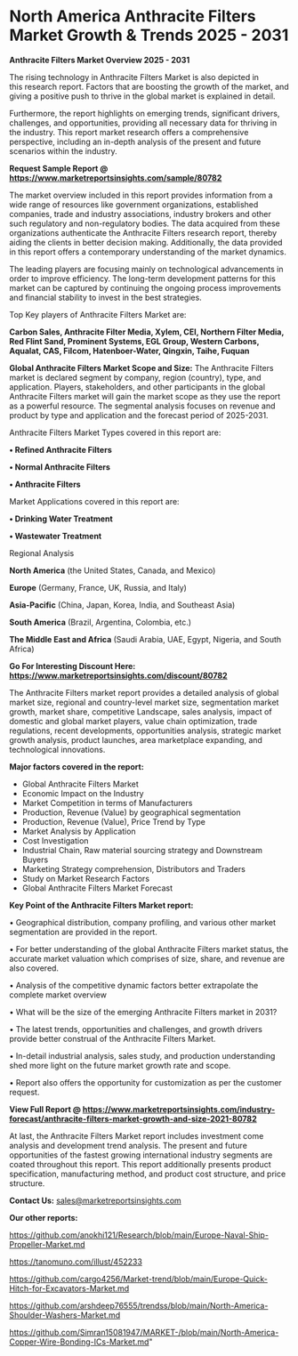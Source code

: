 # North America Anthracite Filters Market Growth & Trends 2025 - 2031

<Strong> Anthracite Filters Market Overview 2025 - 2031</strong>

The rising technology in Anthracite Filters Market is also depicted in this research report. Factors that are boosting the growth of the market, and giving a positive push to thrive in the global market is explained in detail.

Furthermore, the report highlights on emerging trends, significant drivers, challenges, and opportunities, providing all necessary data for thriving in the industry. This report market research offers a comprehensive perspective, including an in-depth analysis of the present and future scenarios within the industry.

<strong>Request Sample Report @ <a href=https://www.marketreportsinsights.com/sample/80782>https://www.marketreportsinsights.com/sample/80782</a></strong>

The market overview included in this report provides information from a wide range of resources like government organizations, established companies, trade and industry associations, industry brokers and other such regulatory and non-regulatory bodies. The data acquired from these organizations authenticate the Anthracite Filters research report, thereby aiding the clients in better decision making. Additionally, the data provided in this report offers a contemporary understanding of the market dynamics.

The leading players are focusing mainly on technological advancements in order to improve efficiency. The long-term development patterns for this market can be captured by continuing the ongoing process improvements and financial stability to invest in the best strategies.

Top Key players of Anthracite Filters Market are:

<strong>Carbon Sales, Anthracite Filter Media, Xylem, CEI, Northern Filter Media, Red Flint Sand, Prominent Systems, EGL Group, Western Carbons, Aqualat, CAS, Filcom, Hatenboer-Water, Qingxin, Taihe, Fuquan</strong>

<strong><b>Global Anthracite Filters Market Scope and Size:</b></strong>
The Anthracite Filters market is declared segment by company, region (country), type, and application. Players, stakeholders, and other participants in the global Anthracite Filters market will gain the market scope as they use the report as a powerful resource. The segmental analysis focuses on revenue and product by type and application and the forecast period of 2025-2031.

Anthracite Filters Market Types covered in this report are:

<strong>• Refined Anthracite Filters

• Normal Anthracite Filters

• Anthracite Filters</strong>

Market Applications covered in this report are:

<strong>• Drinking Water Treatment

• Wastewater Treatment</strong> 

Regional Analysis

<strong>North America</strong> (the United States, Canada, and Mexico)

<strong>Europe</strong> (Germany, France, UK, Russia, and Italy)

<strong>Asia-Pacific</strong> (China, Japan, Korea, India, and Southeast Asia)

<strong>South America</strong> (Brazil, Argentina, Colombia, etc.)

<strong>The Middle East and Africa</strong> (Saudi Arabia, UAE, Egypt, Nigeria, and South Africa)

<strong>Go For Interesting Discount Here: <a href=https://www.marketreportsinsights.com/discount/80782>https://www.marketreportsinsights.com/discount/80782</a></strong>

The Anthracite Filters market report provides a detailed analysis of global market size, regional and country-level market size, segmentation market growth, market share, competitive Landscape, sales analysis, impact of domestic and global market players, value chain optimization, trade regulations, recent developments, opportunities analysis, strategic market growth analysis, product launches, area marketplace expanding, and technological innovations.

<strong><b>Major factors covered in the report:</b></strong>
<ul>
  <li>Global Anthracite Filters Market </li>
  <li>Economic Impact on the Industry</li>
  <li>Market Competition in terms of Manufacturers</li>
  <li>Production, Revenue (Value) by geographical segmentation</li>
  <li>Production, Revenue (Value), Price Trend by Type</li>
  <li>Market Analysis by Application</li>
  <li>Cost Investigation</li>
  <li>Industrial Chain, Raw material sourcing strategy and Downstream Buyers</li>
  <li>Marketing Strategy comprehension, Distributors and Traders</li>
  <li>Study on Market Research Factors</li>
  <li>Global Anthracite Filters Market Forecast</li>
</ul>

<strong><b>Key Point of the Anthracite Filters Market report:</b></strong>

• Geographical distribution, company profiling, and various other market segmentation are provided in the report.

• For better understanding of the global Anthracite Filters market status, the accurate market valuation which comprises of size, share, and revenue are also covered.

• Analysis of the competitive dynamic factors better extrapolate the complete market overview

• What will be the size of the emerging Anthracite Filters market in 2031?

• The latest trends, opportunities and challenges, and growth drivers provide better construal of the Anthracite Filters Market.

• In-detail industrial analysis, sales study, and production understanding shed more light on the future market growth rate and scope.

• Report also offers the opportunity for customization as per the customer request.

<strong><b>View Full Report @ <a href=https://www.marketreportsinsights.com/industry-forecast/anthracite-filters-market-growth-and-size-2021-80782>https://www.marketreportsinsights.com/industry-forecast/anthracite-filters-market-growth-and-size-2021-80782</a></b></strong>


At last, the Anthracite Filters Market report includes investment come analysis and development trend analysis. The present and future opportunities of the fastest growing international industry segments are coated throughout this report. This report additionally presents product specification, manufacturing method, and product cost structure, and price structure.

<strong>Contact Us:</strong>
sales@marketreportsinsights.com

<strong>Our other reports:</strong>

<a href=https://github.com/anokhi121/Research/blob/main/Europe-Naval-Ship-Propeller-Market.md>https://github.com/anokhi121/Research/blob/main/Europe-Naval-Ship-Propeller-Market.md</a>

<a href=https://tanomuno.com/illust/452233>https://tanomuno.com/illust/452233</a>

<a href=https://github.com/cargo4256/Market-trend/blob/main/Europe-Quick-Hitch-for-Excavators-Market.md>https://github.com/cargo4256/Market-trend/blob/main/Europe-Quick-Hitch-for-Excavators-Market.md</a>

<a href=https://github.com/arshdeep76555/trendss/blob/main/North-America-Shoulder-Washers-Market.md>https://github.com/arshdeep76555/trendss/blob/main/North-America-Shoulder-Washers-Market.md</a>

<a href=https://github.com/Simran15081947/MARKET-/blob/main/North-America-Copper-Wire-Bonding-ICs-Market.md>https://github.com/Simran15081947/MARKET-/blob/main/North-America-Copper-Wire-Bonding-ICs-Market.md</a>"
